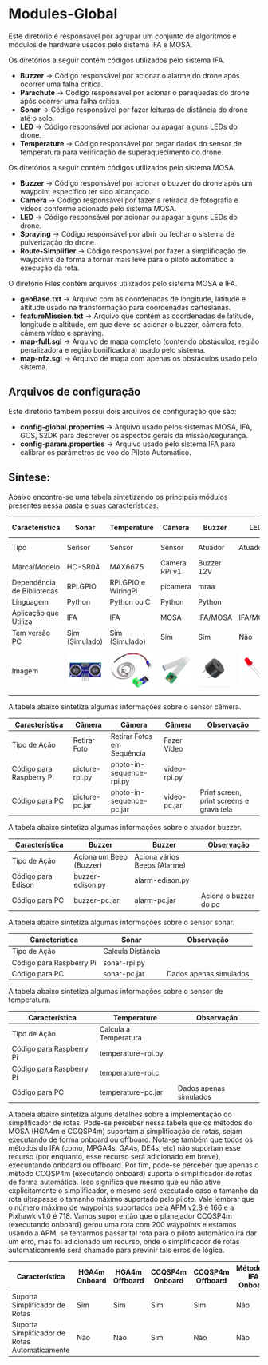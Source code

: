 # Modules-Global

Este diretório é responsável por agrupar um conjunto de algoritmos e módulos de hardware usados pelo sistema IFA e MOSA. 

Os diretórios a seguir contém códigos utilizados pelo sistema IFA.

* **Buzzer** -> Código responsável por acionar o alarme do drone após ocorrer uma falha crítica. 
* **Parachute** -> Código responsável por acionar o paraquedas do drone após ocorrer uma falha crítica. 
* **Sonar** -> Código responsável por fazer leituras de distância do drone até o solo.
* **LED** -> Código responsável por acionar ou apagar alguns LEDs do drone.
* **Temperature** -> Código responsável por pegar dados do sensor de temperatura para verificação de superaquecimento do drone.

Os diretórios a seguir contém códigos utilizados pelo sistema MOSA.

* **Buzzer** -> Código responsável por acionar o buzzer do drone após um waypoint específico ter sido alcançado. 
* **Camera** -> Código responsável por fazer a retirada de fotografia e vídeos conforme acionado pelo sistema MOSA.
* **LED** -> Código responsável por acionar ou apagar alguns LEDs do drone.
* **Spraying** -> Código responsável por abrir ou fechar o sistema de pulverização do drone.
* **Route-Simplifier** -> Código responsável por fazer a simplificação de waypoints de forma a tornar mais leve para o piloto automático a execução da rota.

O diretório Files contém arquivos utilizados pelo sistema MOSA e IFA.

* **geoBase.txt** -> Arquivo com as coordenadas de longitude, latitude e altitude usado na transformação para coordenadas cartesianas.
* **featureMission.txt** -> Arquivo que contém as coordenadas de latitude, longitude e altitude, em que deve-se acionar o buzzer, câmera foto, câmera vídeo e spraying.
* **map-full.sgl** -> Arquivo de mapa completo (contendo obstáculos, região penalizadora e região bonificadora) usado pelo sistema.
* **map-nfz.sgl** -> Arquivo de mapa com apenas os obstáculos usado pelo sistema.

## Arquivos de configuração

Este diretório também possui dois arquivos de configuração que são:

* **config-global.properties** -> Arquivo usado pelos sistemas MOSA, IFA, GCS, S2DK para descrever os aspectos gerais da missão/segurança.
* **config-param.properties** -> Arquivo usado pelo sistema IFA para calibrar os parâmetros de voo do Piloto Automático.

## Síntese: 

Abaixo encontra-se uma tabela sintetizando os principais módulos presentes nessa pasta e suas características.

| Característica              | Sonar          | Temperature         | Câmera           | Buzzer        | LED           | Parachute     | Spraying      | Route-Simplifier    |
|-----------------------------|----------------|---------------------|------------------|---------------|---------------|---------------|---------------|---------------------|
| Tipo                        | Sensor         | Sensor              | Sensor           | Atuador       | Atuador       | Atuador       | Atuador       | Otimizador de Rotas |
| Marca/Modelo                | HC-SR04        | MAX6675             | Camera RPi v1    | Buzzer 12V    |               |               |               | N/A                 |
| Dependência de Bibliotecas  | RPi.GPIO       | RPi.GPIO e WiringPi | picamera         | mraa          |               |               |               | Não tem             |
| Linguagem                   | Python         | Python ou C         | Python           | Python        |               |               |               | Python              |
| Aplicação que Utiliza       | IFA            | IFA                 | MOSA             | IFA/MOSA      | IFA/MOSA      | IFA           | MOSA          | MOSA                |
| Tem versão PC               | Sim (Simulado) | Sim (Simulado)      | Sim              | Sim           | Não           | Não           | Não           | N/A                 |
| Imagem                      | ![](../Figures/sonar.png) | ![](../Figures/temperature.png)| ![](../Figures/camera.png) | ![](../Figures/buzzer.png) | ![](../Figures/led.png) | ![](../Figures/parachute.png) | ![](../Figures/spraying.png) | ![](../Figures/route-simplifier.png) |

A tabela abaixo sintetiza algumas informações sobre o sensor câmera.

| Característica           | Câmera                  | Câmera                       | Câmera                 | Observação                               |
|--------------------------|-------------------------|------------------------------|------------------------|------------------------------------------|
| Tipo de Ação             | Retirar Foto            | Retirar Fotos em Sequência   | Fazer Vídeo            |                                          |
| Código para Raspberry Pi | picture-rpi.py          | photo-in-sequence-rpi.py     | video-rpi.py           |                                          |
| Código para PC           | picture-pc.jar          | photo-in-sequence-pc.jar     | video-pc.jar           | Print screen, print screens e grava tela |

A tabela abaixo sintetiza algumas informações sobre o atuador buzzer.

| Característica           | Buzzer                  | Buzzer                       | Observação             |
|--------------------------|-------------------------|------------------------------|------------------------|
| Tipo de Ação             | Aciona um Beep (Buzzer) | Aciona vários Beeps (Alarme) |                        |
| Código para Edison       | buzzer-edison.py        | alarm-edison.py              |                        |
| Código para PC           | buzzer-pc.jar           | alarm-pc.jar                 | Aciona o buzzer do pc  |

A tabela abaixo sintetiza algumas informações sobre o sensor sonar.

| Característica           | Sonar                 | Observação             |
|--------------------------|-----------------------|------------------------|
| Tipo de Ação             | Calcula Distância     |                        |
| Código para Raspberry Pi | sonar-rpi.py          |                        |
| Código para PC           | sonar-pc.jar          | Dados apenas simulados |

A tabela abaixo sintetiza algumas informações sobre o sensor de temperatura.

| Característica           | Temperature           | Observação             |
|--------------------------|-----------------------|------------------------|
| Tipo de Ação             | Calcula a Temperatura |                        |
| Código para Raspberry Pi | temperature-rpi.py    |                        |
| Código para Raspberry Pi | temperature-rpi.c     |                        |
| Código para PC           | temperature-pc.jar    | Dados apenas simulados |

A tabela abaixo sintetiza alguns detalhes sobre a implementação do simplificador de rotas. Pode-se perceber nessa tabela que os métodos do MOSA (HGA4m e CCQSP4m) suportam a simplificação de rotas, sejam executando de forma onboard ou offboard. Nota-se também que todos os métodos do IFA (como, MPGA4s, GA4s, DE4s, etc) não suportam esse recurso (por enquanto, esse recurso será adicionado em breve), execuntando onboard ou offboard. Por fim, pode-se perceber que apenas o método CCQSP4m (executando onboard) suporta o simplificador de rotas de forma automática. Isso significa que mesmo que eu não ative explicitamente o simplificador, o mesmo será executado caso o tamanho da rota ultrapasse o tamanho máximo suportado pelo piloto. Vale lembrar que o número máximo de waypoints suportados pela APM v2.8 é 166 e a Pixhawk v1.0 é 718. Vamos supor então que o planejador CCQSP4m (executando onboard) gerou uma rota com 200 waypoints e estamos usando a APM, se tentarmos passar tal rota para o piloto automático irá dar um erro, mas foi adicionado um recurso, onde o simplificador de rotas automaticamente será chamado para previnir tais erros de lógica.

| Característica                                 | HGA4m Onboard   | HGA4m Offboard  | CCQSP4m Onboard | CCQSP4m Offboard | Métodos-IFA Onboard | Métodos-IFA Offboard |
|------------------------------------------------|-----------------|-----------------|-----------------|------------------|---------------------|----------------------|
| Suporta Simplificador de Rotas                 | Sim             | Sim             | Sim             | Sim              | Não                 | Não                  |
| Suporta Simplificador de Rotas Automaticamente | Não             | Não             | Sim             | Não              | Não                 | Não                  |
